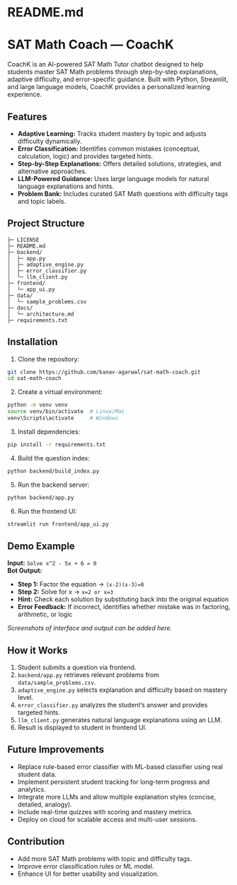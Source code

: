 # README.md

# SAT Math Coach — CoachK

CoachK is an AI-powered SAT Math Tutor chatbot designed to help students master SAT Math problems through step-by-step explanations, adaptive difficulty, and error-specific guidance. Built with Python, Streamlit, and large language models, CoachK provides a personalized learning experience.

## Features

- **Adaptive Learning:** Tracks student mastery by topic and adjusts difficulty dynamically.
- **Error Classification:** Identifies common mistakes (conceptual, calculation, logic) and provides targeted hints.
- **Step-by-Step Explanations:** Offers detailed solutions, strategies, and alternative approaches.
- **LLM-Powered Guidance:** Uses large language models for natural language explanations and hints.
- **Problem Bank:** Includes curated SAT Math questions with difficulty tags and topic labels.

## Project Structure

```
├─ LICENSE
├─ README.md
├─ backend/
│  ├─ app.py
│  ├─ adaptive_engine.py
│  ├─ error_classifier.py
│  └─ llm_client.py
├─ frontend/
│  └─ app_ui.py
├─ data/
│  └─ sample_problems.csv
├─ docs/
│  └─ architecture.md
├─ requirements.txt
```

## Installation

1. Clone the repository:
```bash
git clone https://github.com/kanav-agarwal/sat-math-coach.git
cd sat-math-coach
```

2. Create a virtual environment:
```bash
python -m venv venv
source venv/bin/activate  # Linux/Mac
venv\Scripts\activate     # Windows
```

3. Install dependencies:
```bash
pip install -r requirements.txt
```

4. Build the question index:
```bash
python backend/build_index.py
```

5. Run the backend server:
```bash
python backend/app.py
```

6. Run the frontend UI:
```bash
streamlit run frontend/app_ui.py
```

## Demo Example

**Input:** `Solve x^2 - 5x + 6 = 0`  
**Bot Output:**  
- **Step 1:** Factor the equation → `(x-2)(x-3)=0`  
- **Step 2:** Solve for x → `x=2 or x=3`  
- **Hint:** Check each solution by substituting back into the original equation  
- **Error Feedback:** If incorrect, identifies whether mistake was in factoring, arithmetic, or logic

*Screenshots of interface and output can be added here.*

## How it Works

1. Student submits a question via frontend.  
2. `backend/app.py` retrieves relevant problems from `data/sample_problems.csv`.  
3. `adaptive_engine.py` selects explanation and difficulty based on mastery level.  
4. `error_classifier.py` analyzes the student’s answer and provides targeted hints.  
5. `llm_client.py` generates natural language explanations using an LLM.  
6. Result is displayed to student in frontend UI.

## Future Improvements

- Replace rule-based error classifier with ML-based classifier using real student data.  
- Implement persistent student tracking for long-term progress and analytics.  
- Integrate more LLMs and allow multiple explanation styles (concise, detailed, analogy).  
- Include real-time quizzes with scoring and mastery metrics.  
- Deploy on cloud for scalable access and multi-user sessions.

## Contribution

- Add more SAT Math problems with topic and difficulty tags.  
- Improve error classification rules or ML model.  
- Enhance UI for better usability and visualization.
